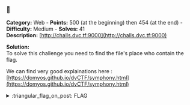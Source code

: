 ### 🎵
**Category:** Web - **Points:** 500 (at the beginning) then 454 (at the end) - **Difficulty:** Medium - **Solves:** 41  
**Description:** [http://challs.dvc.tf:9000](http://challs.dvc.tf:9000)  

**Solution:**  
To solve this challenge you need to find the file's place who contain the flag.  

We can find very good explainations here : [https://domyos.github.io/dvCTF/symphony.html](https://domyos.github.io/dvCTF/symphony.html)

<details>
  <summary>:triangular_flag_on_post: FLAG</summary>

  ```
  dvCTF{1c5b0abc99b19effaacd1aa7d6ec28f8}
  ```
</details>
